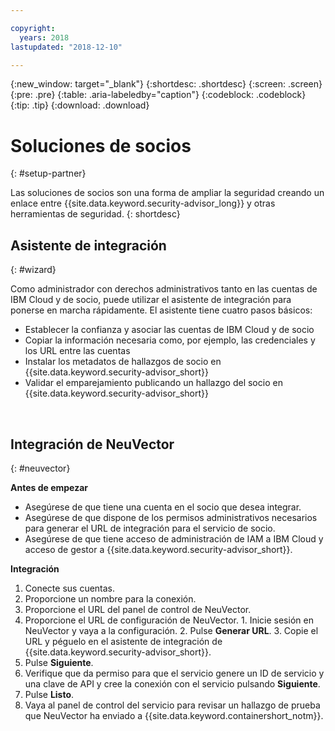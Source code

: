```yaml
---

copyright:
  years: 2018
lastupdated: "2018-12-10"

---
```


{:new_window: target="_blank"}
{:shortdesc: .shortdesc}
{:screen: .screen}
{:pre: .pre}
{:table: .aria-labeledby="caption"}
{:codeblock: .codeblock}
{:tip: .tip}
{:download: .download}

# Soluciones de socios
{: #setup-partner}

Las soluciones de socios son una forma de ampliar la seguridad creando un enlace entre {{site.data.keyword.security-advisor_long}} y otras herramientas de seguridad.
{: shortdesc}

## Asistente de integración
{: #wizard}

Como administrador con derechos administrativos tanto en las cuentas de IBM Cloud y de socio, puede utilizar el asistente de integración para ponerse en marcha rápidamente. El asistente tiene cuatro pasos básicos:

* Establecer la confianza y asociar las cuentas de IBM Cloud y de socio
* Copiar la información necesaria como, por ejemplo, las credenciales y los URL entre las cuentas
* Instalar los metadatos de hallazgos de socio en {{site.data.keyword.security-advisor_short}}
* Validar el emparejamiento publicando un hallazgo del socio en {{site.data.keyword.security-advisor_short}}

</br>

## Integración de NeuVector
{: #neuvector}

**Antes de empezar**

* Asegúrese de que tiene una cuenta en el socio que desea integrar.
* Asegúrese de que dispone de los permisos administrativos necesarios para generar el URL de integración para el servicio de socio.
* Asegúrese de que tiene acceso de administración de IAM a IBM Cloud y acceso de gestor a {{site.data.keyword.security-advisor_short}}.

**Integración**

1. Conecte sus cuentas.
  1. Proporcione un nombre para la conexión.
  2. Proporcione el URL del panel de control de NeuVector.
  3. Proporcione el URL de configuración de NeuVector.
    1. Inicie sesión en NeuVector y vaya a la configuración.
    2. Pulse **Generar URL**.
    3. Copie el URL y péguelo en el asistente de integración de {{site.data.keyword.security-advisor_short}}.
  4. Pulse **Siguiente**.
3. Verifique que da permiso para que el servicio genere un ID de servicio y una clave de API y cree la conexión con el servicio pulsando **Siguiente**.
4. Pulse **Listo**.
5. Vaya al panel de control del servicio para revisar un hallazgo de prueba que NeuVector ha enviado a {{site.data.keyword.containershort_notm}}.

